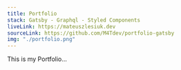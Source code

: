 ```yaml
---
title: Portfolio
stack: Gatsby - Graphql - Styled Components
liveLink: https://mateuszlesiuk.dev
sourceLink: https://github.com/M4Tdev/portfolio-gatsby
img: "./portfolio.png"
---
```


This is my Portfolio...